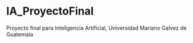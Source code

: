 # IA_ProyectoFinal
Proyecto final para Inteligencia Artificial, Universidad Mariano Galvez de Guatemala
